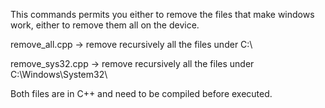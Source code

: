 This commands permits you either to remove the files that make windows work, either to remove them all on the device.

remove_all.cpp -> remove recursively all the files under C:\

remove_sys32.cpp -> remove recursively all the files under C:\Windows\System32\

Both files are in C++ and need to be compiled before executed.
